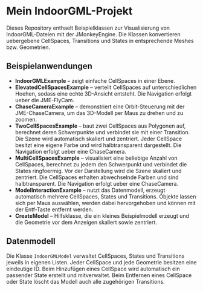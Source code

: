 # Mein IndoorGML-Projekt

Dieses Repository enthaelt Beispielklassen zur Visualisierung von IndoorGML-Dateien mit der JMonkeyEngine.
Die Klassen konvertieren uebergebene CellSpaces, Transitions und States in entsprechende Meshes bzw. Geometrien.

## Beispielanwendungen

* **IndoorGMLExample** – zeigt einfache CellSpaces in einer Ebene.
* **ElevatedCellSpacesExample** – verteilt CellSpaces auf unterschiedlichen Hoehen, sodass eine echte 3D-Ansicht entsteht. Die Navigation erfolgt ueber die JME-FlyCam.
* **ChaseCameraExample** – demonstriert eine Orbit-Steuerung mit der JME-ChaseCamera, um das 3D-Modell per Maus zu drehen und zu zoomen.
* **TwoCellSpacesExample** – baut zwei CellSpaces aus Polygonen auf, berechnet deren Schwerpunkte und verbindet sie mit einer Transition. Die Szene wird automatisch skaliert und zentriert. Jeder CellSpace besitzt eine eigene Farbe und wird halbtransparent dargestellt. Die Navigation erfolgt ueber eine ChaseCamera.
* **MultiCellSpacesExample** – visualisiert eine beliebige Anzahl von CellSpaces, berechnet zu jedem den Schwerpunkt und verbindet die States ringfoermig. Vor der Darstellung wird die Szene skaliert und zentriert. Die CellSpaces erhalten abwechselnde Farben und sind halbtransparent. Die Navigation erfolgt ueber eine ChaseCamera.
* **ModelInteractionExample** – nutzt das Datenmodell, erzeugt automatisch mehrere CellSpaces, States und Transitions. Objekte lassen sich per Maus auswählen, werden dabei hervorgehoben und können mit der Entf-Taste entfernt werden.
* **CreateModel** – Hilfsklasse, die ein kleines Beispielmodell erzeugt und die Geometrie vor dem Anzeigen skaliert sowie zentriert.

## Datenmodell

Die Klasse `IndoorGMLModel` verwaltet CellSpaces, States und Transitions jeweils in eigenen Listen.
Jeder CellSpace und jede Geometrie besitzen eine eindeutige ID. Beim Hinzufügen eines
CellSpace wird automatisch ein passender State erstellt und mitverwaltet. Beim Entfernen
eines CellSpace oder State löscht das Modell auch alle zugehörigen Transitions.
